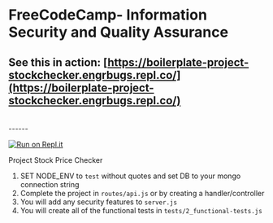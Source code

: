 # **FreeCodeCamp**- Information Security and Quality Assurance

## See this in action: [https://boilerplate-project-stockchecker.engrbugs.repl.co/](https://boilerplate-project-stockchecker.engrbugs.repl.co/)
<br>
------

[![Run on Repl.it](https://repl.it/badge/github/freeCodeCamp/boilerplate-project-stockchecker)](https://repl.it/github/freeCodeCamp/boilerplate-project-stockchecker)

Project Stock Price Checker

1) SET NODE_ENV to `test` without quotes and set DB to your mongo connection string
2) Complete the project in `routes/api.js` or by creating a handler/controller
3) You will add any security features to `server.js`
4) You will create all of the functional tests in `tests/2_functional-tests.js`


